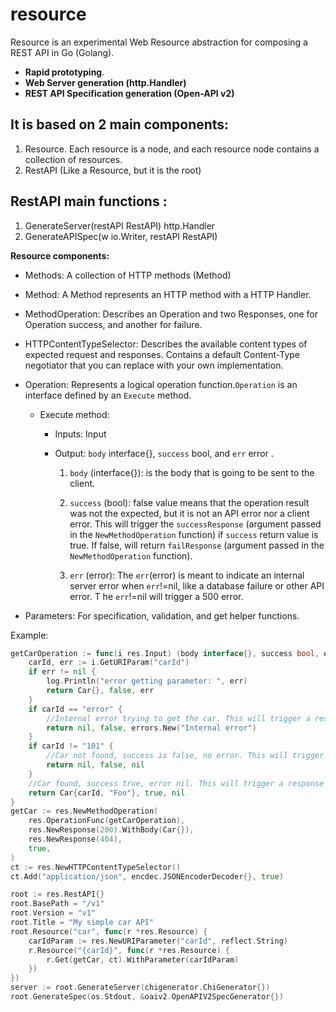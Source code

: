 # resource
Resource is an experimental Web Resource abstraction for composing a REST API in Go (Golang).

- **Rapid prototyping**.
- **Web Server generation (http.Handler)**
- **REST API Specification generation (Open-API v2)**

## It is based on 2 main components:
1. Resource. Each resource is a node, and each resource node contains a collection of resources.
2. RestAPI (Like a Resource, but it is the root) 

## RestAPI main functions :
1. GenerateServer(restAPI RestAPI) http.Handler
2. GenerateAPISpec(w io.Writer, restAPI RestAPI)


**Resource components:**
- Methods: A collection of HTTP methods (Method)
- Method: A Method represents an HTTP method with a HTTP Handler.
- MethodOperation: Describes an Operation and two Responses, one for Operation success, and another for failure.
- HTTPContentTypeSelector: Describes the available content types of expected request and responses. Contains a default Content-Type negotiator that you can replace with your own implementation.
- Operation: Represents a logical operation function.`Operation` is an interface defined by an `Execute` method.

	- Execute method:
		- 	Inputs: Input
		- 	Output: `body` interface{}, `success` bool, and `err` error .
	

			1. `body` (interface{}): is the body that is going to be sent to the client.
			2. `success` (bool):  false value means that the operation result was not the expected, but it is not an API error nor a client error. This will 		trigger the `successResponse` (argument passed in the `NewMethodOperation` function) if `success` return value is true. If false, will return 		`failResponse` (argument passed in the `NewMethodOperation` function).

			3.  `err` (error): The `err`(error) is meant to indicate an internal server error when `err`!=nil, like a database failure or other API error. T		he `err`!=nil will trigger a 500 error.
	
- Parameters: For specification, validation, and get helper functions.

Example:
```go
getCarOperation := func(i res.Input) (body interface{}, success bool, err error) {
	carId, err := i.GetURIParam("carId")
	if err != nil {
		log.Println("error getting parameter: ", err)
		return Car{}, false, err
	}
	if carId == "error" {
		//Internal error trying to get the car. This will trigger a response code 500
		return nil, false, errors.New("Internal error")
	}
	if carId != "101" {
		//Car not found, success is false, no error. This will trigger a response code 404
		return nil, false, nil
	}
	//Car found, success true, error nil. This will trigger a response code 200
	return Car{carId, "Foo"}, true, nil
}
getCar := res.NewMethodOperation(
	res.OperationFunc(getCarOperation),
	res.NewResponse(200).WithBody(Car{}),
	res.NewResponse(404),
	true,
)
ct := res.NewHTTPContentTypeSelector()
ct.Add("application/json", encdec.JSONEncoderDecoder{}, true)

root := res.RestAPI{}
root.BasePath = "/v1"
root.Version = "v1"
root.Title = "My simple car API"
root.Resource("car", func(r *res.Resource) {
	carIdParam := res.NewURIParameter("carId", reflect.String)
	r.Resource("{carId}", func(r *res.Resource) {
		r.Get(getCar, ct).WithParameter(carIdParam)
	})
})
server := root.GenerateServer(chigenerator.ChiGenerator{})
root.GenerateSpec(os.Stdout, &oaiv2.OpenAPIV2SpecGenerator{})
```
